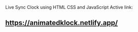 Live Sync Clock using HTML CSS and JavaScript
Active link:

  ## https://animatedklock.netlify.app/  
